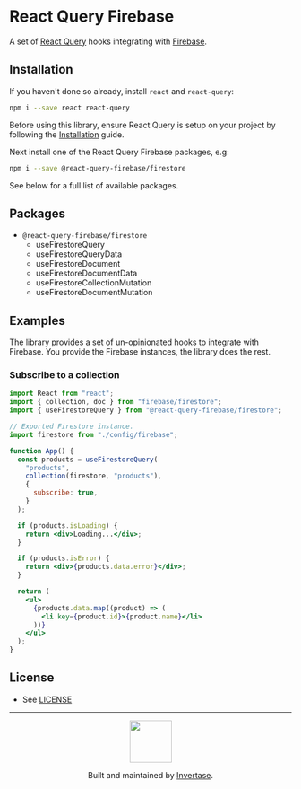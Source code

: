 # React Query Firebase

A set of [React Query](https://react-query.tanstack.com/) hooks integrating with [Firebase](https://firebase.google.com/).

## Installation

If you haven't done so already, install `react` and `react-query`:

```bash
npm i --save react react-query
```

Before using this library, ensure React Query is setup on your project by following the [Installation](https://react-query.tanstack.com/quick-start) guide.

Next install one of the React Query Firebase packages, e.g:

```bash
npm i --save @react-query-firebase/firestore
```

See below for a full list of available packages.

## Packages

- `@react-query-firebase/firestore`
  - useFirestoreQuery
  - useFirestoreQueryData
  - useFirestoreDocument
  - useFirestoreDocumentData
  - useFirestoreCollectionMutation
  - useFirestoreDocumentMutation

## Examples

The library provides a set of un-opinionated hooks to integrate with Firebase. You provide the
Firebase instances, the library does the rest.

### Subscribe to a collection

```jsx
import React from "react";
import { collection, doc } from "firebase/firestore";
import { useFirestoreQuery } from "@react-query-firebase/firestore";

// Exported Firestore instance.
import firestore from "./config/firebase";

function App() {
  const products = useFirestoreQuery(
    "products",
    collection(firestore, "products"),
    {
      subscribe: true,
    }
  );

  if (products.isLoading) {
    return <div>Loading...</div>;
  }

  if (products.isError) {
    return <div>{products.data.error}</div>;
  }

  return (
    <ul>
      {products.data.map((product) => (
        <li key={product.id}>{product.name}</li>
      ))}
    </ul>
  );
}
```

## License

- See [LICENSE](/LICENSE)

---

<p align="center">
  <a href="https://invertase.io/?utm_source=readme&utm_medium=footer&utm_campaign=docs.page">
    <img width="75px" src="https://static.invertase.io/assets/invertase/invertase-rounded-avatar.png">
  </a>
  <p align="center">
    Built and maintained by <a href="https://invertase.io/?utm_source=readme&utm_medium=footer&utm_campaign=docs.page">Invertase</a>.
  </p>
</p>

